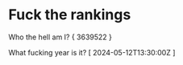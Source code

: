 # Fuck the rankings

Who the hell am I?
{ 3639522 }

What fucking year is it?
[ 2024-05-12T13:30:00Z ]
